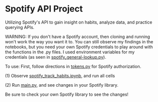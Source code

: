 # Spotify API Project
Utilizing Spotify's API to gain insight on habits, analyze data, and practice querying APIs.

WARNING: If you don't have a Spotify account, then cloning and running won't work the way you want it to. You can still observe my findings in the notebooks, but you need your own Spotify credentials to play around with the functions in the .py files. I used environment variables for my credentials (as seen in [spotify_general-lookup.py](spotify_general-lookup.py)).

To use:
First, follow directions in [tokens.py](tokens.py) for Spotify authorization.

(1) Observe [spotify_track_habits.ipynb](spotify_track_habits.ipynb), and run all cells 

(2) Run [main.py](main.py), and see changes in your Spotify library.


Be sure to check your own Spotify library to see the changes!
